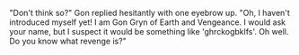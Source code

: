 "Don't think so?" Gon replied hesitantly with one eyebrow up. "Oh, I haven't introduced myself yet! I am Gon Gryn of Earth and Vengeance. I would ask your name, but I suspect it would be something like 'ghrckogbklfs'. Oh well. Do you know what revenge is?"